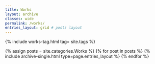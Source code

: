 ```yaml
---
title: Works
layout: archive
classes: wide
permalink: /works/
entries_layout: grid # posts layout
---
```


{% include works-tag.html tag= site.tags %}
<!--posts-->
{% assign posts = site.categories.Works %}
{% for post in posts %} 
    {% include archive-single.html type=page.entries_layout %} 
{% endfor %}

